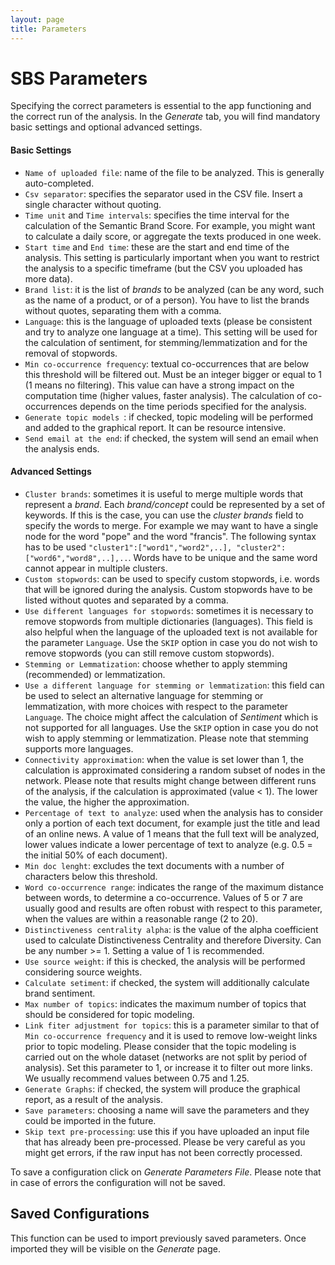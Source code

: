 ```yaml
---
layout: page
title: Parameters
---
```


# SBS Parameters
Specifying the correct parameters is essential to the app functioning and the correct run of the analysis. In the *Generate* tab, you will find mandatory basic settings and optional advanced settings.

#### Basic Settings

- `Name of uploaded file`: name of the file to be analyzed. This is generally auto-completed.
- `Csv separator`: specifies the separator used in the CSV file. Insert a single character without quoting.
- `Time unit` and `Time intervals`: specifies the time interval for the calculation of the Semantic Brand Score. For example, you might want to calculate a daily score, or aggregate the texts produced in one week.
- `Start time` and `End time`: these are the start and end time of the analysis. This setting is particularly important when you want to restrict the analysis to a specific timeframe (but the CSV you uploaded has more data).
- `Brand list`: it is the list of *brands* to be analyzed (can be any word, such as the name of a product, or of a person). You have to list the brands without quotes, separating them with a comma.
- `Language`: this is the language of uploaded texts (please be consistent and try to analyze one language at a time). This setting will be used for the calculation of sentiment, for stemming/lemmatization and for the removal of stopwords.
- `Min co-occurrence frequency`: textual co-occurrences that are below this threshold will be filtered out. Must be an integer bigger or equal to 1 (1 means no filtering). This value can have a strong impact on the computation time (higher values, faster analysis).  The calculation of co-occurrences depends on the time periods specified for the analysis.
- `Generate topic models `: if checked, topic modeling will be performed and added to the graphical report. It can be resource intensive.
- `Send email at the end`: if checked, the system will send an email when the analysis ends.

#### Advanced Settings

- `Cluster brands`: sometimes it is useful to merge multiple words that represent a *brand*. Each *brand/concept* could be represented by a set of keywords. If this is the case, you can use the *cluster brands* field to specify the words to merge. For example we may want to have a single node for the word "pope" and the word "francis". The following syntax has to be used `"cluster1":["word1","word2",..], "cluster2":["word6","word8",..],..`. Words have to be unique and the same word cannot appear in multiple clusters.
- `Custom stopwords`: can be used to specify custom stopwords, i.e. words that will be ignored during the analysis. Custom stopwords have to be listed without quotes and separated by a comma.
- `Use different languages for stopwords`: sometimes it is necessary to remove stopwords from multiple dictionaries (languages). This field is also helpful when the language of the uploaded text is not available for the parameter `Language`. Use the `SKIP` option in case you do not wish to remove stopwords (you can still remove custom stopwords).
- `Stemming or Lemmatization`: choose whether to apply stemming (recommended) or lemmatization.
- `Use a different language for stemming or lemmatization`: this field can be used to select an alternative language for stemming or lemmatization, with more choices with respect to the parameter `Language`. The choice might affect the calculation of *Sentiment* which is not supported for all languages. Use the `SKIP` option in case you do not wish to apply stemming or lemmatization. Please note that stemming supports more languages.
- `Connectivity approximation`: when the value is set lower than 1, the calculation is approximated considering a random subset of nodes in the network. Please note that results might change between different runs of the analysis, if the calculation is approximated (value < 1). The lower the value, the higher the approximation. 
- `Percentage of text to analyze`: used when the analysis has to consider only a portion of each text document, for example just the title and lead of an online news. A value of 1 means that the full text will be analyzed, lower values indicate a lower percentage of text to analyze (e.g. 0.5 = the initial 50% of each document).
- `Min doc lenght`: excludes the text documents with a number of characters below this threshold.
- `Word co-occurrence range`: indicates the range of the maximum distance between words, to determine a co-occurrence. Values of 5 or 7 are usually good and results are often robust with respect to this parameter, when the values are within a reasonable range (2 to 20). 
- `Distinctiveness centrality alpha`: is the value of the alpha coefficient used to calculate Distinctiveness Centrality and therefore Diversity. Can be any number >= 1. Setting a value of 1 is recommended.
- `Use source weight`: if this is checked, the analysis will be performed considering source weights.
- `Calculate setiment`: if checked, the system will additionally calculate brand sentiment.
- `Max number of topics`: indicates the maximum number of topics that should be considered for topic modeling.
- `Link fiter adjustment for topics`: this is a parameter similar to that of `Min co-occurrence frequency` and it is used to remove low-weight links prior to topic modeling. Please consider that the topic modeling is carried out on the whole dataset (networks are not split by period of analysis). Set this parameter to 1, or increase it to filter out more links. We usually recommend values between 0.75 and 1.25.
- `Generate Graphs`: if checked, the system will produce the graphical report, as a result of the analysis.
- `Save parameters`: choosing a name will save the parameters and they could be imported in the future. 
- `Skip text pre-processing`: use this if you have uploaded an input file that has already been pre-processed. Please be very careful as you might get errors, if the raw input has not been correctly processed. 

To save a configuration click on *Generate Parameters File*. Please note that in case of errors the configuration will not be saved.

## Saved Configurations
This function can be used to import previously saved parameters. Once imported they will be visible on the *Generate* page.